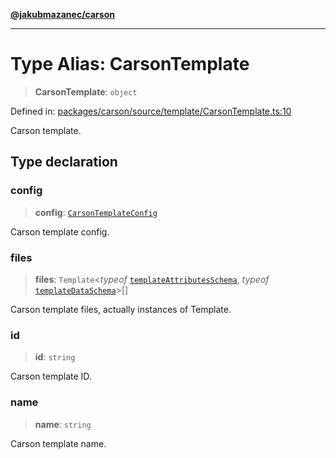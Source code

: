 [**@jakubmazanec/carson**](../README.md)

---

# Type Alias: CarsonTemplate

> **CarsonTemplate**: `object`

Defined in:
[packages/carson/source/template/CarsonTemplate.ts:10](https://github.com/jakubmazanec/tools/blob/b70ba93afff7f67760159378262d2c0b19cfed9e/packages/carson/source/template/CarsonTemplate.ts#L10)

Carson template.

## Type declaration

### config

> **config**: [`CarsonTemplateConfig`](CarsonTemplateConfig.md)

Carson template config.

### files

> **files**: `Template`\<_typeof_
> [`templateAttributesSchema`](../variables/templateAttributesSchema.md), _typeof_
> [`templateDataSchema`](../variables/templateDataSchema.md)\>[]

Carson template files, actually instances of Template.

### id

> **id**: `string`

Carson template ID.

### name

> **name**: `string`

Carson template name.
